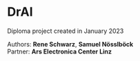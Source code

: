 # DrAI

Diploma project created in January 2023

Authors: **Rene Schwarz**, **Samuel Nösslböck**  
Partner: **Ars Electronica Center Linz** 
